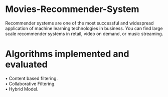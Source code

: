 # Movies-Recommender-System
Recommender systems are one of the most successful and widespread application of machine learning technologies in business. You can find large scale recommender systems in retail, video on demand, or music streaming.

# Algorithms implemented and evaluated
  
•	Content based filtering.  
•	Collaborative Filtering.  
•	Hybrid Model.  



